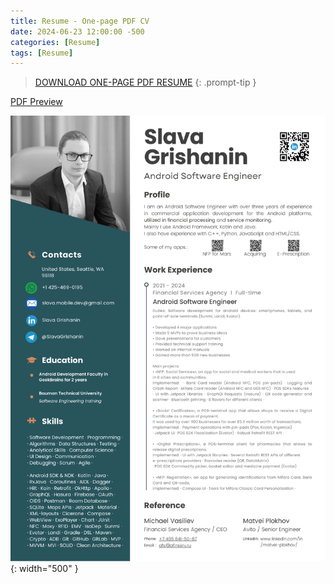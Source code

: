```yaml
---
title: Resume - One-page PDF CV
date: 2024-06-23 12:00:00 -500
categories: [Resume]
tags: [Resume]
---
```

> <a href="/assets/docs/SLAVA_GRISHANIN_ANDROID_CV.pdf" download>DOWNLOAD ONE-PAGE PDF RESUME</a>
{: .prompt-tip }

[PDF Preview](/assets/docs/SLAVA_GRISHANIN_ANDROID_CV.pdf)


![SLAVA_GRISHANIN_ANDROID_CV](/assets/images/SLAVA_GRISHANIN_ANDROID_CV.png){: width="500" }

